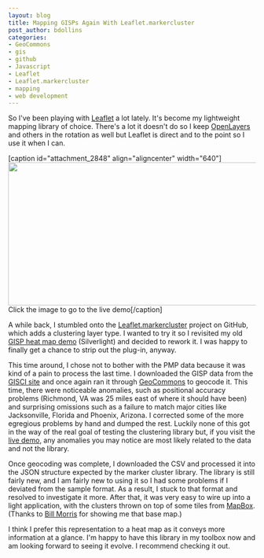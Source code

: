 ```yaml
---
layout: blog
title: Mapping GISPs Again With Leaflet.markercluster
post_author: bdollins
categories:
- GeoCommons
- gis
- github
- Javascript
- Leaflet
- Leaflet.markercluster
- mapping
- web development
---
```


So I've been playing with <a href="http://leaflet.cloudmade.com/" target="_blank">Leaflet</a> a lot lately. It's become my lightweight mapping library of choice. There's a lot it doesn't do so I keep <a href="http://www.openlayers.org/" target="_blank">OpenLayers</a> and others in the rotation as well but Leaflet is direct and to the point so I use it when I can.

[caption id="attachment_2848" align="aligncenter" width="640"]<a href="http://demo.zekiah.com/clustermap/"><img alt="" class="size-full wp-image-2848" height="291" src="http://geobabble.files.wordpress.com/2012/08/gisp_cluster.png" title="Cluster Map of US GISPs" width="640" /></a> Click the image to go to the live demo[/caption]

A while back, I stumbled onto the <a href="https://github.com/danzel/Leaflet.markercluster" target="_blank">Leaflet.markercluster</a> project on GitHub, which adds a clustering layer type. I wanted to try it so I revisited my old <a href="http://blog.geomusings.com/2011/02/02/mapping-gisp-and-pmp-certifications-with-geocommons-and-the-esri-silverlight-api/" target="_blank">GISP heat map demo</a> (Silverlight) and decided to rework it. I was happy to finally get a chance to strip out the plug-in, anyway.  <!--more-->

This time around, I chose not to bother with the PMP data because it was kind of a pain to process the last time. I downloaded the GISP data from the <a href="http://www.gisci.org/secure/members/directory/results.asp" target="_blank">GISCI site</a> and once again ran it through <a href="http://www.geocommons.com" target="_blank">GeoCommons</a> to geocode it. This time, there were noticeable anomalies, such as positional accuracy problems (Richmond, VA was 25 miles east of where it should have been) and surprising omissions such as a failure to match major cities like Jacksonville, Florida and Phoenix, Arizona. I corrected some of the more egregious problems by hand and dumped the rest. Luckily none of this got in the way of the real goal of testing the clustering library but, if you visit the <a href="http://demo.zekiah.com/clustermap" target="_blank">live demo</a>, any anomalies you may notice are most likely related to the data and not the library.

Once geocoding was complete, I downloaded the CSV and processed it into the JSON structure expected by the marker cluster library. The library is still fairly new, and I am fairly new to using it so I had some problems if I deviated from the sample format. As a result, I stuck to that format and resolved to investigate it more. After that, it was very easy to wire up into a light application, with the clusters thrown on top of some tiles from <a href="http://www.mapbox.com" target="_blank">MapBox</a>. (Thanks to <a href="http://www.geosprocket.com/" target="_blank">Bill Morris</a> for showing me that base map.)

I think I prefer this representation to a heat map as it conveys more information at a glance. I'm happy to have this library in my toolbox now and am looking forward to seeing it evolve. I recommend checking it out.